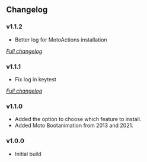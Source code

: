 ## Changelog

### v1.1.2
- Better log for MotoActions installation

[_Full changelog_](https://github.com/Syoker/moto-experience/compare/v1.1.1...v1.1.2)

### v1.1.1
- Fix log in keytest

[_Full changelog_](https://github.com/Syoker/moto-experience/compare/v1.1.0...v1.1.1)

### v1.1.0
- Added the option to choose which feature to install.
- Added Moto Bootanimation from 2013 and 2021.

### v1.0.0
- Initial build